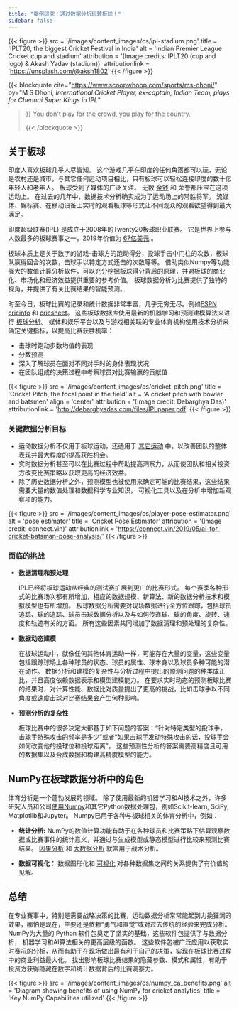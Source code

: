 ```yaml
---
title: "案例研究：通过数据分析玩转板球！"
sidebar: false
---
```


{{< figure >}}
src = '/images/content_images/cs/ipl-stadium.png' title = 'IPLT20, the biggest Cricket Festival in India' alt = 'Indian Premier League Cricket cup and stadium' attribution = '(Image credits: IPLT20 (cup and logo) & Akash Yadav (stadium))' attributionlink = 'https://unsplash.com/@aksh1802'
{{< /figure >}}

{{< blockquote cite="https://www.scoopwhoop.com/sports/ms-dhoni/" by="M S Dhoni, *International Cricket Player, ex-captain, Indian Team, plays for Chennai Super Kings in IPL*"
> }} You don't play for the crowd, you play for the country. 
> 
> {{< /blockquote >}}

## 关于板球

印度人喜欢板球几乎人尽皆知。 这个游戏几乎在印度的任何角落都可以玩，无论是农村还是城市，与其它任何运动项目相比，只有板球可以轻松连接印度的数十亿年轻人和老年人。 板球受到了媒体的广泛关注。 无数 [金钱](https://www.statista.com/topics/4543/indian-premier-league-ipl/) 和 荣誉都压宝在这项运动上。 在过去的几年中，数据技术分析确实成为了运动场上的常胜将军。 流媒体、锦标赛、在移动设备上实时的观看板球等形式让不同观众的观看欲望得到最大满足。

印度超级联赛(IPL) 是成立于2008年的Twenty20板球职业联赛。 它是世界上参与人数最多的板球赛事之一，2019年价值为 [67亿美元](https://en.wikipedia.org/wiki/Indian_Premier_League) 。

板球本质上是关于数字的游戏-击球方的跑动得分，投球手击中门柱的次数，板球队赢得回合的次数，击球手以特定方式还击的次数等等。 借助类似Numpy等功能强大的数值计算分析软件，可以充分挖掘板球得分背后的原理，并对板球的商业化、市场化和经济效益提供重要的参考价值。 板球数据分析为比赛提供了独特的视角，并提供了有关比赛结果的智能预测。

时至今日，板球比赛的记录和统计数据非常丰富，几乎无穷无尽。例如[ESPN cricinfo](https://stats.espncricinfo.com/ci/engine/stats/index.html) 和 [cricsheet](https://cricsheet.org)。 这些板球数据库使用最新的机器学习和预测建模算法来进行 [板球分析](https://www.researchgate.net/publication/336886516_Data_visualization_and_toss_related_analysis_of_IPL_teams_and_batsmen_performances)。 媒体和娱乐平台以及与游戏相关联的专业体育机构使用技术分析来确定关键指标，以提高比赛获胜机率：

* 击球时跑动步数均值的表现
* 分数预测
* 深入了解球员在面对不同对手时的身体表现状况
* 在团队组成的决策过程中考察球员对比赛输赢的贡献值

{{< figure >}}
src = '/images/content_images/cs/cricket-pitch.png' title = 'Cricket Pitch, the focal point in the field' alt = 'A cricket pitch with bowler and batsmen' align = 'center' attribution = '(Image credit: Debarghya Das)' attributionlink = 'http://debarghyadas.com/files/IPLpaper.pdf'
{{< /figure >}}

### 关键数据分析目标

* 运动数据分析不仅用于板球运动，还适用于 [其它运动](https://adtmag.com/blogs/dev-watch/2017/07/sports-analytics.aspx) 中，以改善团队的整体表现并最大程度的提高获胜机会。
* 实时数据分析甚至可以在比赛过程中帮助提高洞察力，从而使团队和相关投资方改变比赛策略以获取更高的经济效益。
* 除了历史数据分析之外，预测模型也被使用来确定可能的比赛结果，这些结果需要大量的数值处理和数据科学专业知识， 可视化工具以及在分析中增加新观察项的能力。

{{< figure >}}
src = '/images/content_images/cs/player-pose-estimator.png' alt = 'pose estimator' title = 'Cricket Pose Estimator' attribution = '(Image credit: connect.vin)' attributionlink = 'https://connect.vin/2019/05/ai-for-cricket-batsman-pose-analysis/'
{{< /figure >}}

### 面临的挑战

* **数据清理和预处理**

  IPL已经将板球运动从经典的测试赛扩展到更广的比赛形式。 每个赛季各种形式的比赛场次都有所增加，相应的数据规模、新算法、新的数据分析技术和模拟模型也有所增加。 板球数据分析需要对现场数据进行全方位跟踪，包括球员追踪、球的追踪、球员击球数据分析以及与如何传递球、球的角度、旋转、速度和轨迹有关的方面。 所有这些因素共同增加了数据清理和预处理的复杂性。

* **数据动态建模**

  在板球运动中，就像任何其他体育运动一样，可能存在大量的变量，这些变量包括跟踪球场上各种球员的状态、球员的属性、球本身以及球员多种可能的潜在动作。 数据分析和建模的复杂性与分析过程中提出的预测问题的种类成正比，并且高度依赖数据表示和模型建模能力。 在要求实时动态的预测板球比赛的结果时，对计算性能、数据比对质量提出了更高的挑战，比如击球手以不同角度或速度击球对比赛结果会产生何种影响。

* **预测分析的复杂性**

  板球比赛中的很多决定大都基于如下问题的答案：“针对特定类型的投球手，击球手特殊攻击的频率是多少”或者“如果击球手发动特殊攻击的话，投球手会如何改变他的投球位和投球距离”。 这些预测性分析的答案需要高精度且可用的数据集以及合成数据和构建高精度模型的能力。

## NumPy在板球数据分析中的角色

体育分析是一个蓬勃发展的领域。 除了使用最新的机器学习和AI技术之外，许多研究人员和公司[使用Numpy](https://adtmag.com/blogs/dev-watch/2017/07/sports-analytics.aspx)和其它Python数据处理包，例如Scikit-learn, SciPy, Matplotlib和Jupyter。  Numpy已用于各种与板球相关的体育分析中，例如：

* **统计分析:** NumPy的数值计算功能有助于在各种球员和比赛策略下估算观察数据或比赛事件的统计意义，并通过与生成模型或静态模型进行比较来预测比赛结果。 [因果分析](https://amplitude.com/blog/2017/01/19/causation-correlation) 和 [大数据分析](https://www.ncbi.nlm.nih.gov/pmc/articles/PMC4996805/) 就常用于战术分析。

* **数据可视化：** 数据图形化和 [可视化](https://towardsdatascience.com/advanced-sports-visualization-with-pandas-matplotlib-and-seaborn-9c16df80a81b) 对各种数据集之间的关系提供了有价值的见解。

## 总结

在专业赛事中，特别是需要战略决策的比赛，运动数据分析常常能起到力挽狂澜的效果，哪怕是现在，主要还是依赖“勇气和直觉”或对过去传统的经验来完成分析。 NumPy为大量的 Python 软件包奠定了坚实的基础，这些软件包提供了与数据分析， 机器学习和AI算法相关的更高层级的函数。 这些软件包被广泛应用以获取实时赛况的分析，从而有助于在现场做出最有利于自己的决策，实现在板球比赛过程中的商业利益最大化。 找出影响板球比赛结果的隐藏参数、模式和属性，有助于投资方获得隐藏在数字和统计数据背后的比赛洞察力。

{{< figure >}}
src = '/images/content_images/cs/numpy_ca_benefits.png' alt = 'Diagram showing benefits of using NumPy for cricket analytics' title = 'Key NumPy Capabilities utilized'
{{< /figure >}}
